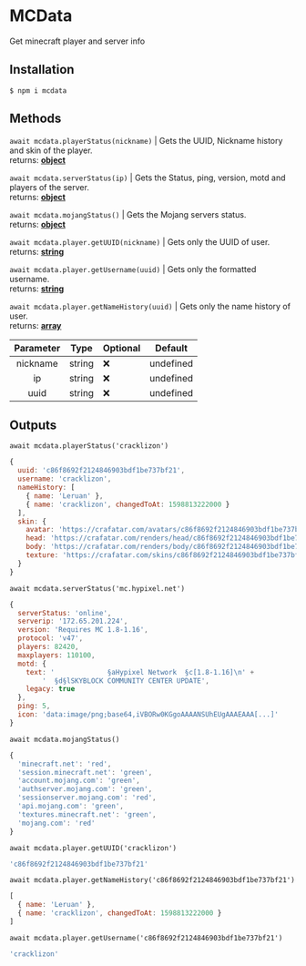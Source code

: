 # MCData
Get minecraft player and server info

## Installation
```console
$ npm i mcdata
```

## Methods

`await mcdata.playerStatus(nickname)` | Gets the UUID, Nickname history and skin of the player.<br>
returns: **[object](https://developer.mozilla.org/en-US/docs/Web/JavaScript/Reference/Global_Objects/Object)**

`await mcdata.serverStatus(ip)` | Gets the Status, ping, version, motd and players of the server.<br>
returns: **[object](https://developer.mozilla.org/en-US/docs/Web/JavaScript/Reference/Global_Objects/Object)**

`await mcdata.mojangStatus()` | Gets the Mojang servers status.<br>
returns: **[object](https://developer.mozilla.org/en-US/docs/Web/JavaScript/Reference/Global_Objects/Object)**

`await mcdata.player.getUUID(nickname)` | Gets only the UUID of user.<br>
returns: **[string](https://developer.mozilla.org/en-US/docs/Web/JavaScript/Reference/Global_Objects/String)**

`await mcdata.player.getUsername(uuid)` | Gets only the formatted username.<br>
returns: **[string](https://developer.mozilla.org/en-US/docs/Web/JavaScript/Reference/Global_Objects/String)**

`await mcdata.player.getNameHistory(uuid)` | Gets only the name history of user.<br>
returns: **[array](https://developer.mozilla.org/en-US/docs/Web/JavaScript/Reference/Global_Objects/Array)**

| Parameter | Type | Optional | Default |
|:-:|-|-|-|
| nickname | string | ❌ | undefined |
| ip | string | ❌ | undefined |
| uuid | string | ❌ | undefined |

## Outputs

`await mcdata.playerStatus('cracklizon')`
```js
{
  uuid: 'c86f8692f2124846903bdf1be737bf21',
  username: 'cracklizon',
  nameHistory: [
    { name: 'Leruan' },
    { name: 'cracklizon', changedToAt: 1598813222000 }
  ],
  skin: {
    avatar: 'https://crafatar.com/avatars/c86f8692f2124846903bdf1be737bf21?size=512&default=MHF_Steve&overlay',
    head: 'https://crafatar.com/renders/head/c86f8692f2124846903bdf1be737bf21?size=512&default=MHF_Steve&overlay',
    body: 'https://crafatar.com/renders/body/c86f8692f2124846903bdf1be737bf21?size=512&default=MHF_Steve&overlay',
    texture: 'https://crafatar.com/skins/c86f8692f2124846903bdf1be737bf21'
  }
}
```


`await mcdata.serverStatus('mc.hypixel.net')`
```js
{
  serverStatus: 'online',
  serverip: '172.65.201.224',
  version: 'Requires MC 1.8-1.16',
  protocol: 'v47',
  players: 82420,
  maxplayers: 110100,
  motd: {
    text: '             §aHypixel Network  §c[1.8-1.16]\n' +
        '  §d§lSKYBLOCK COMMUNITY CENTER UPDATE',
    legacy: true
  },
  ping: 5,
  icon: 'data:image/png;base64,iVBORw0KGgoAAAANSUhEUgAAAEAAA[...]'
}
```

`await mcdata.mojangStatus()`
```js
{
  'minecraft.net': 'red',
  'session.minecraft.net': 'green', 
  'account.mojang.com': 'green',    
  'authserver.mojang.com': 'green', 
  'sessionserver.mojang.com': 'red',
  'api.mojang.com': 'green',        
  'textures.minecraft.net': 'green',
  'mojang.com': 'red'
}
```

`await mcdata.player.getUUID('cracklizon')`
```js
'c86f8692f2124846903bdf1be737bf21'
```

`await mcdata.player.getNameHistory('c86f8692f2124846903bdf1be737bf21')`
```js
[
  { name: 'Leruan' },
  { name: 'cracklizon', changedToAt: 1598813222000 }
]
```

`await mcdata.player.getUsername('c86f8692f2124846903bdf1be737bf21')`
```js
'cracklizon'
```
